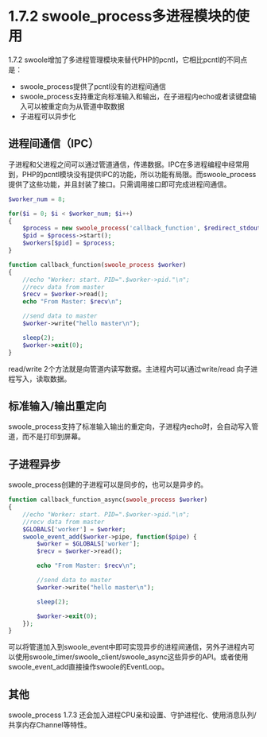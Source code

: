 # 1.7.2 swoole_process多进程模块的使用

1.7.2 swoole增加了多进程管理模块来替代PHP的pcntl，它相比pcntl的不同点是：

* swoole_process提供了pcntl没有的进程间通信
* swoole_process支持重定向标准输入和输出，在子进程内echo或者读键盘输入可以被重定向为从管道中取数据
* 子进程可以异步化

进程间通信（IPC）
----
子进程和父进程之间可以通过管道通信，传递数据。IPC在多进程编程中经常用到，PHP的pcntl模块没有提供IPC的功能，所以功能有局限。而swoole_process提供了这些功能，并且封装了接口。只需调用接口即可完成进程间通信。

```php
$worker_num = 8;

for($i = 0; $i < $worker_num; $i++)
{
    $process = new swoole_process('callback_function', $redirect_stdout);
    $pid = $process->start();
    $workers[$pid] = $process;
}

function callback_function(swoole_process $worker)
{
    //echo "Worker: start. PID=".$worker->pid."\n";
    //recv data from master
    $recv = $worker->read();
    echo "From Master: $recv\n";

    //send data to master
    $worker->write("hello master\n");

    sleep(2);
    $worker->exit(0);
}
```

read/write 2个方法就是向管道内读写数据。主进程内可以通过write/read 向子进程写入，读取数据。

标准输入/输出重定向
----
swoole_process支持了标准输入输出的重定向，子进程内echo时，会自动写入管道，而不是打印到屏幕。

子进程异步
----
swoole_process创建的子进程可以是同步的，也可以是异步的。
```php
function callback_function_async(swoole_process $worker)
{
    //echo "Worker: start. PID=".$worker->pid."\n";
    //recv data from master
    $GLOBALS['worker'] = $worker;
    swoole_event_add($worker->pipe, function($pipe) {
        $worker = $GLOBALS['worker'];
        $recv = $worker->read();

        echo "From Master: $recv\n";

        //send data to master
        $worker->write("hello master\n");

        sleep(2);

        $worker->exit(0);
    });
}
```
可以将管道加入到swoole_event中即可实现异步的进程间通信，另外子进程内可以使用swoole_timer/swoole_client/swoole_async这些异步的API。或者使用swoole_event_add直接操作swoole的EventLoop。

其他
----
swoole_process 1.7.3 还会加入进程CPU亲和设置、守护进程化、使用消息队列/共享内存Channel等特性。

